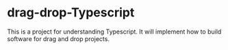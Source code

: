 # drag-drop-Typescript
This is a project for understanding Typescript. It will implement how to build software for drag and drop projects.
